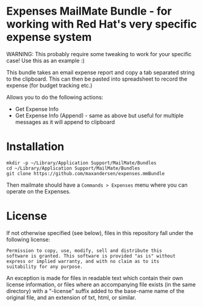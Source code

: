 # Expenses MailMate Bundle - for working with Red Hat's very specific expense system

WARNING: This probably require some tweaking to work for your specific case! Use this as an example :)

This bundle takes an email expense report and copy a tab separated string to the clipboard.
This can then be pasted into spreadsheet to record the expense (for budget tracking etc.)

Allows you to do the following actions:

 * Get Expense Info
 * Get Expense Info (Append) - same as above but useful for multiple messages as it will append to clipboard
 

# Installation

```
mkdir -p ~/Library/Application Support/MailMate/Bundles
cd ~/Library/Application Support/MailMate/Bundles
git clone https://github.com/maxandersen/expenses.mmBundle
```

Then mailmate should have a `Commands > Expenses` menu where you can operate on the Expenses.

# License

If not otherwise specified (see below), files in this repository fall under the following license:

	Permission to copy, use, modify, sell and distribute this
	software is granted. This software is provided "as is" without
	express or implied warranty, and with no claim as to its
	suitability for any purpose.

An exception is made for files in readable text which contain their own license information, or files where an accompanying file exists (in the same directory) with a “-license” suffix added to the base-name name of the original file, and an extension of txt, html, or similar.
